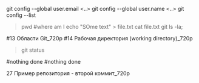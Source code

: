 
git config --global user.email <..>
git config --global user.name <..>
git config --list

> pwd #where am I
> echo "SOme text" > file.txt
> cat file.txt
>git ls -la;


#13 Области Git_720p
#14 Рабочая директория (working directory)_720p

>git status

#nothing done
#nothing done

27 Пример репозитория - второй коммит_720p